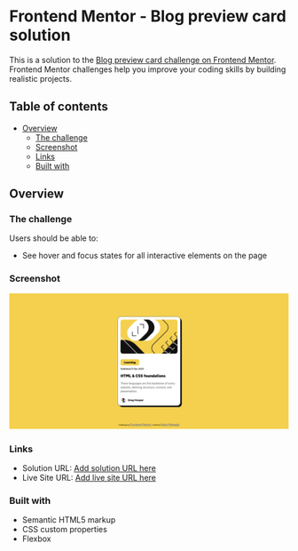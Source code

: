 # Frontend Mentor - Blog preview card solution

This is a solution to the [Blog preview card challenge on Frontend Mentor](https://www.frontendmentor.io/challenges/blog-preview-card-ckPaj01IcS). Frontend Mentor challenges help you improve your coding skills by building realistic projects. 

## Table of contents

- [Overview](#overview)
  - [The challenge](#the-challenge)
  - [Screenshot](#screenshot)
  - [Links](#links)
  - [Built with](#built-with)

## Overview

### The challenge

Users should be able to:

- See hover and focus states for all interactive elements on the page

### Screenshot

![Preview](./preview.png)

### Links

- Solution URL: [Add solution URL here](https://github.com/Rahul65911/Blog-preview-card)
- Live Site URL: [Add live site URL here]([https://your-live-site-url.com](https://rahul65911.github.io/Blog-preview-card/))

### Built with

- Semantic HTML5 markup
- CSS custom properties
- Flexbox

